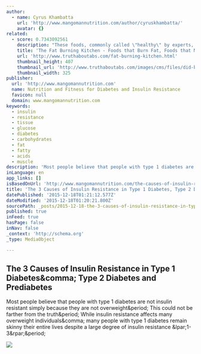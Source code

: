 ```yaml
---
author:
  - name: Cyrus Khambatta
    url: 'http://www.mangomannutrition.com/author/cyruskhambatta/'
    avatar: {}
related:
  - score: 0.7343092561
    description: "These foods, commonly called \"healthy\" by experts, the media, and even the government, are actually silently harming the health of you and your family. But if you'll continue reading you're going to discover why you should eat MORE foods such as delicious butter, cream, cheese, coconut fat, avocados, and juicy steaks."
    title: 'The Fat Burning Kitchen - Foods that Burn Fat, Foods that Make You Fat'
    url: 'http://www.truthaboutabs.com/fat-burning-kitchen.html'
    thumbnail_height: 407
    thumbnail_url: 'http://www.truthaboutabs.com/images/cms/files/did-bread3.jpg'
    thumbnail_width: 325
publisher:
  url: 'http://www.mangomannutrition.com'
  name: Nutrition and Fitness for Diabetes and Insulin Resistance
  favicon: null
  domain: www.mangomannutrition.com
keywords:
  - insulin
  - resistance
  - tissue
  - glucose
  - diabetes
  - carbohydrates
  - fat
  - fatty
  - acids
  - muscle
description: 'Most people believe that people with type 1 diabetes are not insulin resistant simply because they are not overweight. This could not be farther from the truth. While insulin resistance affects many overweight individuals, many people with type 1 diabetes remain skinny their entire lives despite a large degree of insulin resistance (1-3).'
inLanguage: en
app_links: []
isBasedOnUrl: 'http://www.mangomannutrition.com/the-causes-of-insulin-resistance-in-type-1-diabetes-type-2-diabetes-and-prediabetes/'
title: 'The 3 Causes of Insulin Resistance in Type 1 Diabetes, Type 2 Diabetes and Prediabetes'
datePublished: '2015-12-18T01:21:12.577Z'
dateModified: '2015-12-18T01:20:21.800Z'
sourcePath: _posts/2015-12-18-the-3-causes-of-insulin-resistance-in-type-1-diabetes-type.md
published: true
inFeed: true
hasPage: false
inNav: false
_context: 'http://schema.org'
_type: MediaObject

---
```

<article style=""><h1>The 3 Causes of Insulin Resistance in Type 1 Diabetes&amp;comma; Type 2 Diabetes and Prediabetes</h1><p>Most people believe that people with type 1 diabetes are not insulin resistant simply because they are not overweight&amp;period; This could not be farther from the truth&amp;period; While insulin resistance affects many overweight individuals&amp;comma; many people with type 1 diabetes remain skinny their entire lives despite a large degree of insulin resistance &amp;lpar;1-3&amp;rpar;&amp;period;</p><img src="http://www.mangomannutrition.com/wp-content/uploads/2015/06/Condiitons-associated-with-IR.jpg" /></article>
